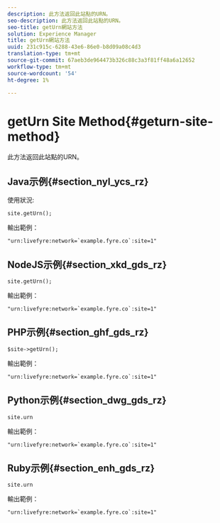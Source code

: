 ```yaml
---
description: 此方法返回此站點的URN。
seo-description: 此方法返回此站點的URN。
seo-title: getUrn網站方法
solution: Experience Manager
title: getUrn網站方法
uuid: 231c915c-6288-43e6-86e0-b8d09a08c4d3
translation-type: tm+mt
source-git-commit: 67aeb3de964473b326c88c3a3f81ff48a6a12652
workflow-type: tm+mt
source-wordcount: '54'
ht-degree: 1%

---
```



# getUrn Site Method{#geturn-site-method}

此方法返回此站點的URN。

## Java示例{#section_nyl_ycs_rz}

使用狀況:

```
site.getUrn();
```

輸出範例：

```
"urn:livefyre:network=`example.fyre.co`:site=1" 
```

## NodeJS示例{#section_xkd_gds_rz}

```
site.getUrn(); 
```

輸出範例：

```
"urn:livefyre:network=`example.fyre.co`:site=1" 
```

## PHP示例{#section_ghf_gds_rz}

```
$site->getUrn(); 
```

輸出範例：

```
"urn:livefyre:network=`example.fyre.co`:site=1" 
```

## Python示例{#section_dwg_gds_rz}

```
site.urn 
```

輸出範例：

```
"urn:livefyre:network=`example.fyre.co`:site=1" 
```

## Ruby示例{#section_enh_gds_rz}

```
site.urn 
```

輸出範例：

```
"urn:livefyre:network=`example.fyre.co`:site=1"
```

